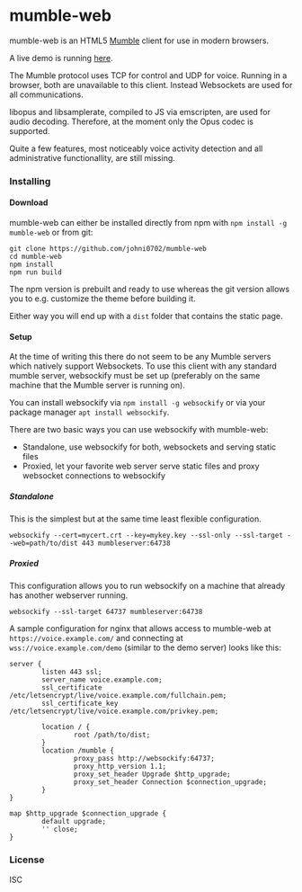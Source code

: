 # mumble-web

mumble-web is an HTML5 [Mumble] client for use in modern browsers.

A live demo is running [here](https://voice.johni0702.de/?address=voice.johni0702.de&port=443/demo).

The Mumble protocol uses TCP for control and UDP for voice.
Running in a browser, both are unavailable to this client.
Instead Websockets are used for all communications.

libopus and libsamplerate, compiled to JS via emscripten, are used for audio decoding.
Therefore, at the moment only the Opus codec is supported.

Quite a few features, most noticeably voice activity detection and all
administrative functionallity, are still missing.

### Installing

#### Download
mumble-web can either be installed directly from npm with `npm install -g mumble-web`
or from git:

```
git clone https://github.com/johni0702/mumble-web
cd mumble-web
npm install
npm run build
```

The npm version is prebuilt and ready to use whereas the git version allows you
to e.g. customize the theme before building it.

Either way you will end up with a `dist` folder that contains the static page.

#### Setup
At the time of writing this there do not seem to be any Mumble servers
which natively support Websockets. To use this client with any standard mumble
server, websockify must be set up (preferably on the same machine that the
Mumble server is running on).

You can install websockify via `npm install -g websockify` or via your package
manager `apt install websockify`.

There are two basic ways you can use websockify with mumble-web:
- Standalone, use websockify for both, websockets and serving static files
- Proxied, let your favorite web server serve static files and proxy websocket connections to websockify

##### Standalone
This is the simplest but at the same time least flexible configuration.
```
websockify --cert=mycert.crt --key=mykey.key --ssl-only --ssl-target --web=path/to/dist 443 mumbleserver:64738
```

##### Proxied
This configuration allows you to run websockify on a machine that already has
another webserver running.
```
websockify --ssl-target 64737 mumbleserver:64738
```

A sample configuration for nginx that allows access to mumble-web at 
`https://voice.example.com/` and connecting at `wss://voice.example.com/demo`
(similar to the demo server) looks like this:
```
server {
        listen 443 ssl;
        server_name voice.example.com;
        ssl_certificate /etc/letsencrypt/live/voice.example.com/fullchain.pem;
        ssl_certificate_key /etc/letsencrypt/live/voice.example.com/privkey.pem;

        location / {
                root /path/to/dist;
        }
        location /mumble {
                proxy_pass http://websockify:64737;
                proxy_http_version 1.1;
                proxy_set_header Upgrade $http_upgrade;
                proxy_set_header Connection $connection_upgrade;
        }
}

map $http_upgrade $connection_upgrade {
        default upgrade;
        '' close;
}
```

### License
ISC

[Mumble]: https://wiki.mumble.info/wiki/Main_Page
